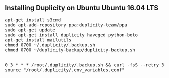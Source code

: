 ## Installing Duplicity on Ubuntu 	Ubuntu 16.04 LTS

<pre>
apt-get install s3cmd
sudo apt-add-repository ppa:duplicity-team/ppa
sudo apt-get update
sudo apt-get install duplicity haveged python-boto
apt-get install mailutils
chmod 0700 ~/.duplicity/.backup.sh
chmod 0700 ~/duplicity-backup/duplicity-backup.sh


0 3 * * * /root/.duplicity/.backup.sh && curl -fsS --retry 3 https://hchk.io/e2 > /dev/null
source "/root/.duplicity/.env_variables.conf"

</pre>
